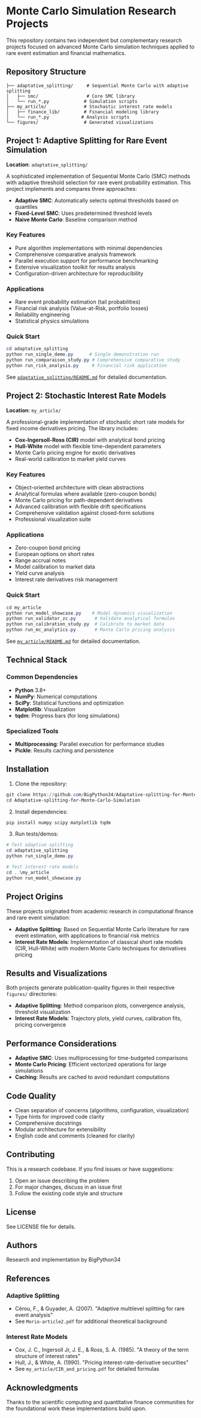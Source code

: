 # Monte Carlo Simulation Research Projects

This repository contains two independent but complementary research projects focused on advanced Monte Carlo simulation techniques applied to rare event estimation and financial mathematics.

## Repository Structure

```
├── adaptative_splitting/     # Sequential Monte Carlo with adaptive splitting
│   ├── smc/                  # Core SMC library
│   └── run_*.py             # Simulation scripts
├── my_article/              # Stochastic interest rate models
│   ├── finance_lib/         # Financial modeling library
│   └── run_*.py            # Analysis scripts
└── figures/                 # Generated visualizations
```

## Project 1: Adaptive Splitting for Rare Event Simulation

**Location**: `adaptative_splitting/`

A sophisticated implementation of Sequential Monte Carlo (SMC) methods with adaptive threshold selection for rare event probability estimation. This project implements and compares three approaches:

- **Adaptive SMC**: Automatically selects optimal thresholds based on quantiles
- **Fixed-Level SMC**: Uses predetermined threshold levels
- **Naive Monte Carlo**: Baseline comparison method

### Key Features

- Pure algorithm implementations with minimal dependencies
- Comprehensive comparative analysis framework
- Parallel execution support for performance benchmarking
- Extensive visualization toolkit for results analysis
- Configuration-driven architecture for reproducibility

### Applications

- Rare event probability estimation (tail probabilities)
- Financial risk analysis (Value-at-Risk, portfolio losses)
- Reliability engineering
- Statistical physics simulations

### Quick Start

```powershell
cd adaptative_splitting
python run_single_demo.py      # Single demonstration run
python run_comparaison_study.py # Comprehensive comparative study
python run_risk_analysis.py     # Financial risk application
```

See [`adaptative_splitting/README.md`](adaptative_splitting/README.md) for detailed documentation.

## Project 2: Stochastic Interest Rate Models

**Location**: `my_article/`

A professional-grade implementation of stochastic short rate models for fixed income derivatives pricing. The library includes:

- **Cox-Ingersoll-Ross (CIR)** model with analytical bond pricing
- **Hull-White** model with flexible time-dependent parameters
- Monte Carlo pricing engine for exotic derivatives
- Real-world calibration to market yield curves

### Key Features

- Object-oriented architecture with clean abstractions
- Analytical formulas where available (zero-coupon bonds)
- Monte Carlo pricing for path-dependent derivatives
- Advanced calibration with flexible drift specifications
- Comprehensive validation against closed-form solutions
- Professional visualization suite

### Applications

- Zero-coupon bond pricing
- European options on short rates
- Range accrual notes
- Model calibration to market data
- Yield curve analysis
- Interest rate derivatives risk management

### Quick Start

```powershell
cd my_article
python run_model_showcase.py    # Model dynamics visualization
python run_validator_zc.py       # Validate analytical formulas
python run_calibration_study.py  # Calibrate to market data
python run_mc_analytics.py       # Monte Carlo pricing analysis
```

See [`my_article/README.md`](my_article/README.md) for detailed documentation.

## Technical Stack

### Common Dependencies

- **Python** 3.8+
- **NumPy**: Numerical computations
- **SciPy**: Statistical functions and optimization
- **Matplotlib**: Visualization
- **tqdm**: Progress bars (for long simulations)

### Specialized Tools

- **Multiprocessing**: Parallel execution for performance studies
- **Pickle**: Results caching and persistence

## Installation

1. Clone the repository:
```powershell
git clone https://github.com/BigPython34/Adaptative-splitting-for-Monte-Carlo-Simulation.git
cd Adaptative-splitting-for-Monte-Carlo-Simulation
```

2. Install dependencies:
```powershell
pip install numpy scipy matplotlib tqdm
```

3. Run tests/demos:
```powershell
# Test adaptive splitting
cd adaptative_splitting
python run_single_demo.py

# Test interest rate models
cd ..\my_article
python run_model_showcase.py
```

## Project Origins

These projects originated from academic research in computational finance and rare event simulation:

- **Adaptive Splitting**: Based on Sequential Monte Carlo literature for rare event estimation, with applications to financial risk metrics
- **Interest Rate Models**: Implementation of classical short rate models (CIR, Hull-White) with modern Monte Carlo techniques for derivatives pricing

## Results and Visualizations

Both projects generate publication-quality figures in their respective `figures/` directories:

- **Adaptive Splitting**: Method comparison plots, convergence analysis, threshold visualization
- **Interest Rate Models**: Trajectory plots, yield curves, calibration fits, pricing convergence

## Performance Considerations

- **Adaptive SMC**: Uses multiprocessing for time-budgeted comparisons
- **Monte Carlo Pricing**: Efficient vectorized operations for large simulations
- **Caching**: Results are cached to avoid redundant computations

## Code Quality

- Clean separation of concerns (algorithms, configuration, visualization)
- Type hints for improved code clarity
- Comprehensive docstrings
- Modular architecture for extensibility
- English code and comments (cleaned for clarity)

## Contributing

This is a research codebase. If you find issues or have suggestions:

1. Open an issue describing the problem
2. For major changes, discuss in an issue first
3. Follow the existing code style and structure

## License

See LICENSE file for details.

## Authors

Research and implementation by BigPython34

## References

### Adaptive Splitting
- Cérou, F., & Guyader, A. (2007). "Adaptive multilevel splitting for rare event analysis"
- See `Morio-article2.pdf` for additional theoretical background

### Interest Rate Models
- Cox, J. C., Ingersoll Jr, J. E., & Ross, S. A. (1985). "A theory of the term structure of interest rates"
- Hull, J., & White, A. (1990). "Pricing interest-rate-derivative securities"
- See `my_article/CIR_and_pricing.pdf` for detailed formulas

## Acknowledgments

Thanks to the scientific computing and quantitative finance communities for the foundational work these implementations build upon.
